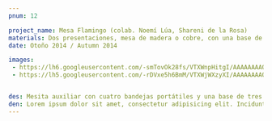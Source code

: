 ```yaml
---
pnum: 12

project_name: Mesa Flamingo (colab. Noemí Lúa, Shareni de la Rosa)
materials: Dos presentaciones, mesa de madera o cobre, con una base de acero con acabado cromado.
date: Otoño 2014 / Autumn 2014

images:
 - https://lh6.googleusercontent.com/-smTovOk28fs/VTXWnpHitgI/AAAAAAAAQj0/G5rJs9m8f3g/w711-h533-no/supercalidad1.jpg
 - https://lh5.googleusercontent.com/-rDVxe5h6BmM/VTXWjWXzyXI/AAAAAAAAQjg/Ccm8cZPf5NI/w435-h533-no/444.jpg


des: Mesita auxiliar con cuatro bandejas portátiles y una base de tres patas. Las bandejas cuentan con un orificio que permite apilar sobre la base las bandejas, y al utilizar la bandeja de forma portátil es posible colocar un vaso en el orificio. Cuenta con un espacio en uno de los laterales para colocar objetos y te permite trabajar más cómodamente sobre la superficie.
den: Lorem ipsum dolor sit amet, consectetur adipisicing elit. Incidunt, iusto molestiae possimus sint dignissimos! Laudantium, dolore, vel, sint, labore optio perferendis illo dolorum similique soluta eum cupiditate assumenda consequatur maiores.
---
```



